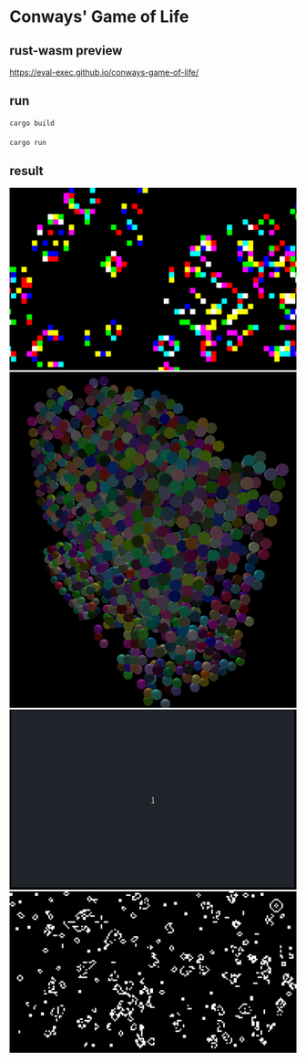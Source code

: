 # Conways' Game of Life
## rust-wasm preview
https://eval-exec.github.io/conways-game-of-life/
## run
```bash
cargo build

cargo run
```
## result
![](./assets/color-2d.png)
![](./assets/color-3d.png)
![](./assets/game-of-life.gif)
![](./assets/game-of-life.png)
